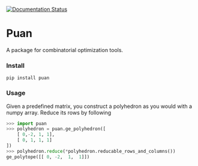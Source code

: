 [![Documentation Status](https://readthedocs.org/projects/puan/badge/?version=latest)](https://puan.readthedocs.io/en/latest/?badge=latest)

# Puan
A package for combinatorial optimization tools.

### Install
```
pip install puan
```

### Usage
Given a predefined matrix, you construct a polyhedron as you would with a numpy array. Reduce its rows by following
```python
>>> import puan
>>> polyhedron = puan.ge_polyhedron([
    [ 0,-2, 1, 1],
    [ 0, 1, 1, 1]
])
>>> polyhedron.reduce(*polyhedron.reducable_rows_and_columns())
ge_polytope([[ 0, -2,  1,  1]])
```


